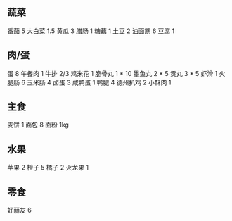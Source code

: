 ## 蔬菜

番茄 5
大白菜 1.5
黄瓜 3
腊肠 1
糖藕 1
土豆 2
油面筋 6
豆腐 1

## 肉/蛋

蛋 8
午餐肉 1
牛排 2/3
鸡米花 1
脆骨丸 1 * 10
墨鱼丸 2 * 5
贡丸 3 * 5
虾滑 1
火腿肠 6
玉米肠 4
卤蛋 3
咸鸭蛋 1
鸭腿 4
德州扒鸡 2
小酥肉 1

## 主食

麦饼 1
面包 8
面粉 1kg

## 水果

苹果 2
橙子 5
橘子 2
火龙果 1

## 零食

好丽友 6